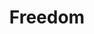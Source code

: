 ---
pid: mx50
title: Freedom
location_transcription: Malcom X Park
coordinates: "[-75.225470076536, 39.953010359548]"
zipcode: '19143'
gen_neighborhood: West Philadelphia
neighborhood: University City
outside_phl: 
age: '91'
age_range: 70+
instagram: 
image_file_name: mx_50.jpg
proposal_transcription: Mahem statues
topic: Freedom
topic_summary: '0'
type: Sculpture Statue
keywords_other: 
credit: 
image_labels: 
twitter: 
facebook: 
permalink: "/monuments/mx50/"
layout: item-page
---